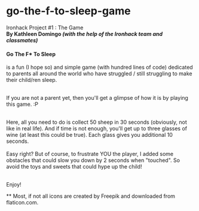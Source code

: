 # go-the-f-to-sleep-game
Ironhack Project #1 : The Game<br>
<b>By Kathleen Domingo <i>(with the help of the Ironhack team and classmates)</i></b>

<h4>Go The F* To Sleep</h4> is a fun (I hope so) and simple game (with hundred lines of code)
dedicated to parents all around the world who have struggled / still struggling to make their child/ren sleep.<br><br>

If you are not a parent yet, then you'll get a glimpse of how it is by playing this game. :P <br><br>

Here, all you need to do is collect 50 sheep in 30 seconds (obviously, not like in real life). And if time is not enough, you'll get up to three glasses of wine (at least this could be true).
Each glass gives you additional 10 seconds. <br><br>
Easy right? But of course, to frustrate YOU the player, I added some obstacles that
could slow you down by 2 seconds when "touched". So avoid the toys and sweets that could hype up the child!<br><br>

Enjoy!

**  Most, if not all icons are created by Freepik and downloaded from flaticon.com.
